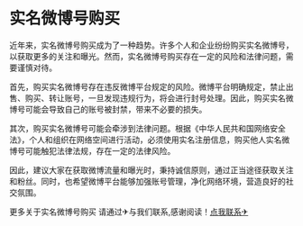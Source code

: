 # 实名微博号购买

近年来，实名微博号购买成为了一种趋势。许多个人和企业纷纷购买实名微博号，以获取更多的关注和曝光。然而，实名微博号购买存在一定的风险和法律问题，需要谨慎对待。

首先，购买实名微博号存在违反微博平台规定的风险。微博平台明确规定，禁止出售、购买、转让账号，一旦发现违规行为，将会进行封号处理。因此，购买实名微博号可能会导致自己的账号被封禁，带来不必要的损失。

其次，购买实名微博号可能会牵涉到法律问题。根据《中华人民共和国网络安全法》，个人和组织在网络空间进行活动，必须使用实名注册信息，购买他人实名微博号可能触犯法律法规，存在一定的法律风险。

因此，建议大家在获取微博流量和曝光时，秉持诚信原则，通过正当途径获取关注和粉丝。同时，也希望微博平台能够加强账号管理，净化网络环境，营造良好的社交氛围。

更多关于实名微博号购买 请通过✈与我们联系,感谢阅读！[点我联系✈](https://in.G208.com)